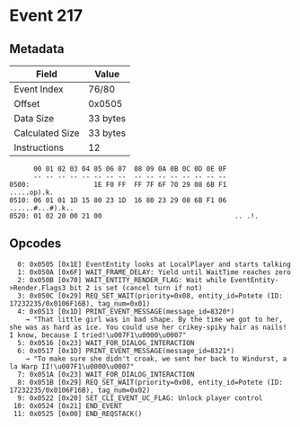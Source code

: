 # Event 217

## Metadata

| Field           | Value    |
|-----------------|----------|
| Event Index     | 76/80    |
| Offset          | 0x0505   |
| Data Size       | 33 bytes |
| Calculated Size | 33 bytes |
| Instructions    | 12       |

```
      00 01 02 03 04 05 06 07  08 09 0A 0B 0C 0D 0E 0F
      -- -- -- -- -- -- -- --  -- -- -- -- -- -- -- --
0500:                1E F0 FF  FF 7F 6F 70 29 08 6B F1       .....op).k.
0510: 06 01 01 1D 15 80 23 1D  16 80 23 29 08 6B F1 06  ......#...#).k..
0520: 01 02 20 00 21 00                                 .. .!.          
```

## Opcodes

```
  0: 0x0505 [0x1E] EventEntity looks at LocalPlayer and starts talking
  1: 0x050A [0x6F] WAIT_FRAME_DELAY: Yield until WaitTime reaches zero
  2: 0x050B [0x70] WAIT_ENTITY_RENDER_FLAG: Wait while EventEntity->Render.Flags3 bit 2 is set (cancel turn if not)
  3: 0x050C [0x29] REQ_SET_WAIT(priority=0x08, entity_id=Potete (ID: 17232235/0x0106F16B), tag_num=0x01)
  4: 0x0513 [0x1D] PRINT_EVENT_MESSAGE(message_id=8320*)
    → "That little girl was in bad shape. By the time we got to her, she was as hard as ice. You could use her crikey-spiky hair as nails! I know, because I tried!\u007F1\u0000\u0007"
  5: 0x0516 [0x23] WAIT_FOR_DIALOG_INTERACTION
  6: 0x0517 [0x1D] PRINT_EVENT_MESSAGE(message_id=8321*)
    → "To make sure she didn't croak, we sent her back to Windurst, a la Warp II!\u007F1\u0000\u0007"
  7: 0x051A [0x23] WAIT_FOR_DIALOG_INTERACTION
  8: 0x051B [0x29] REQ_SET_WAIT(priority=0x08, entity_id=Potete (ID: 17232235/0x0106F16B), tag_num=0x02)
  9: 0x0522 [0x20] SET_CLI_EVENT_UC_FLAG: Unlock player control
 10: 0x0524 [0x21] END_EVENT
 11: 0x0525 [0x00] END_REQSTACK()
```
